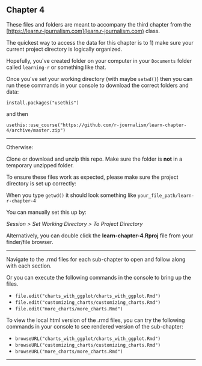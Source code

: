 ## Chapter 4

These files and folders are meant to accompany the third chapter from the [https://learn.r-journalism.com](learn.r-journalism.com) class.

The quickest way to access the data for this chapter is to 1) make sure your current project directory is logically organized. 

Hopefully, you've created folder on your computer in your `Documents` folder called `learning-r` or something like that.

Once you've set your working directory (with maybe `setwd()`) then you can run these commands in your console to download the correct folders and data:

```
install.packages("usethis")
```

and then

```
usethis::use_course("https://github.com/r-journalism/learn-chapter-4/archive/master.zip")
```

----

Otherwise:

Clone or download and unzip this repo. Make sure the folder is **not** in a temporary unzipped folder.

To ensure these files work as expected, please make sure the project directory is set up correctly: 

When you type `getwd()` it should look something like `your_file_path/learn-r-chapter-4`

You can manually set this up by:

*Session > Set Working Directory > To Project Directory*

Alternatively, you can double click the **learn-chapter-4.Rproj** file from your finder/file browser.

----

Navigate to the .rmd files for each sub-chapter to open and follow along with each section.

Or you can execute the following commands in the console to bring up the files.

* `file.edit("charts_with_ggplot/charts_with_ggplot.Rmd")`
* `file.edit("customizing_charts/customizing_charts.Rmd")`
* `file.edit("more_charts/more_charts.Rmd")`


To view the local html version of the .rmd files, you can try the following commands in your console to see rendered version of the sub-chapter:

* `browseURL("charts_with_ggplot/charts_with_ggplot.Rmd")`
* `browseURL("customizing_charts/customizing_charts.Rmd")`
* `browseURL("more_charts/more_charts.Rmd")`


----
